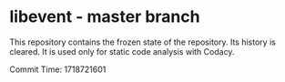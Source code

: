 # libevent - master branch

This repository contains the frozen state of the repository.
Its history is cleared. It is used only for static code
analysis with Codacy.

Commit Time: 1718721601